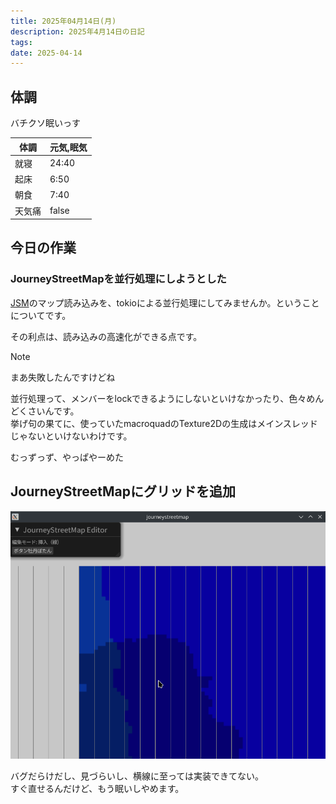 ```yaml
---
title: 2025年04月14日(月)
description: 2025年4月14日の日記
tags: 
date: 2025-04-14
---
```

## 体調
バチクソ眠いっす

| 体調  | 元気,眠気 |
| --- | ----- |
| 就寝  | 24:40 |
| 起床  | 6:50  |
| 朝食  | 7:40  |
| 天気痛 | false |

## 今日の作業
### JourneyStreetMapを並行処理にしようとした
[JSM](../../../develop/JourneyStreetMap/JourneyStreetMap.md)のマップ読み込みを、tokioによる並行処理にしてみませんか。ということについてです。

その利点は、読み込みの高速化ができる点です。

> [!NOTE]
> まあ失敗したんですけどね

並行処理って、メンバーをlockできるようにしないといけなかったり、色々めんどくさいんです。  
挙げ句の果てに、使っていたmacroquadのTexture2Dの生成はメインスレッドじゃないといけないわけです。

むっずっず、やっぱやーめた

## JourneyStreetMapにグリッドを追加
![](../../../assets/Pasted%20image%2020250414233506.png)

バグだらけだし、見づらいし、横線に至っては実装できてない。  
すぐ直せるんだけど、もう眠いしやめます。